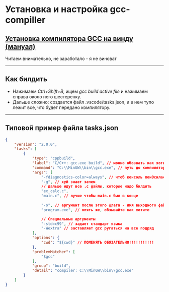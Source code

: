 # Установка и настройка gcc-compiller

## [Установка компилятора GCC на винду (мануал)](https://code.visualstudio.com/docs/cpp/config-mingw)

Читаем внимательно, не заработало - я не виноват

---

## Как билдить

- Нажимаем *Ctrl+Shift+B*, ищем *gcc build active file* и нажимаем справа около него шестеренку.
- Дальше сложно: создается файл .vscode/tasks.json, и в нем тупо лежит все, что будет передано компилятору.

---

## Типовой пример файла tasks.json

```json
{
	"version": "2.0.0",
	"tasks": [
		{
			"type": "cppbuild",
			"label": "C/C++: gcc.exe build", // можно обозвать как хотите, например "собрать залупу"
			"command": "C:\\MinGW\\bin\\gcc.exe", // путь до компилятора, поставится автоматически
			"args": [
				"-fdiagnostics-color=always", // чтоб консоль понОсилась радугой
				"-g", // хуй знает зачем
                // дальше идут все .c файлы, которые надо билдить
				"ex_calc.c",
                "main.c", // лучше чтобы main.c был в конце
				
                "-o", // аргумент после этого флага - имя выходного файла
				"program.exe", // опять же, обзывайте как хотите

                // Специальные аргументы
				"-std=c99", // задает стандарт языка
				"-Wextra" // заставляет gcc ругаться на все подряд
			],
			"options": {
				"cwd": "${cwd}" // ПОМЕНЯТЬ ОБЯЗАТЕЛЬНО!!!!!!!!!!!
			},
			"problemMatcher": [
				"$gcc"
			],
			"group": "build",
			"detail": "compiler: C:\\MinGW\\bin\\gcc.exe"
		}
	]
}
```
